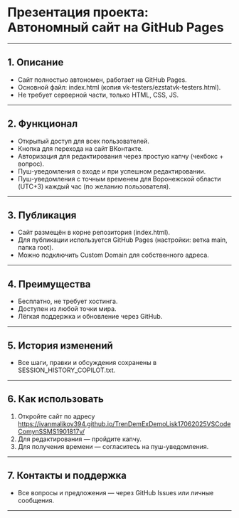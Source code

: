 # Презентация проекта: Автономный сайт на GitHub Pages

---
## 1. Описание
- Сайт полностью автономен, работает на GitHub Pages.
- Основной файл: index.html (копия vk-testers/ezstatvk-testers.html).
- Не требует серверной части, только HTML, CSS, JS.

---
## 2. Функционал
- Открытый доступ для всех пользователей.
- Кнопка для перехода на сайт ВКонтакте.
- Авторизация для редактирования через простую капчу (чекбокс + вопрос).
- Пуш-уведомления о входе и при успешном редактировании.
- Пуш-уведомления с точным временем для Воронежской области (UTC+3) каждый час (по желанию пользователя).

---
## 3. Публикация
- Сайт размещён в корне репозитория (index.html).
- Для публикации используется GitHub Pages (настройки: ветка main, папка root).
- Можно подключить Custom Domain для собственного адреса.

---
## 4. Преимущества
- Бесплатно, не требует хостинга.
- Доступен из любой точки мира.
- Лёгкая поддержка и обновление через GitHub.

---
## 5. История изменений
- Все шаги, правки и обсуждения сохранены в SESSION_HISTORY_COPILOT.txt.

---
## 6. Как использовать
1. Откройте сайт по адресу https://ivanmalikov394.github.io/TrenDemExDemoLisk17062025VSCodeComynSSMS1901817v/
2. Для редактирования — пройдите капчу.
3. Для получения времени — согласитесь на пуш-уведомления.

---
## 7. Контакты и поддержка
- Все вопросы и предложения — через GitHub Issues или личные сообщения.

---

